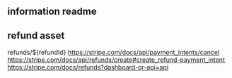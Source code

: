 ## information readme


## refund asset
refunds/${refundId}
https://stripe.com/docs/api/payment_intents/cancel
https://stripe.com/docs/api/refunds/create#create_refund-payment_intent
https://stripe.com/docs/refunds?dashboard-or-api=api